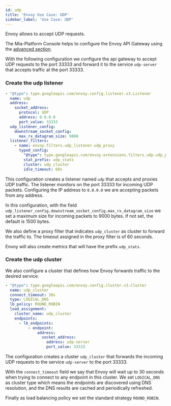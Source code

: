 ```yaml
---
id: udp
title: 'Envoy Use Case: UDP'
sidebar_label: 'Use Case: UDP'
---
```


Envoy allows to accept UDP requests.

The Mia-Platform Console helps to configure the Envoy API Gateway using the [advanced section](/products/console/api-console/advanced-section/index.md).


With the following configuration we configure the api gateway to accept UDP requests to the port 33333 and forward it to the service `udp-server` that accepts traffic at the port 33333.

### Create the udp listener

```yaml
- "@type": type.googleapis.com/envoy.config.listener.v3.Listener
  name: udp
  address:
    socket_address:
      protocol: UDP
      address: 0.0.0.0
      port_value: 33333
  udp_listener_config:
    downstream_socket_config:
      max_rx_datagram_size: 9000
  listener_filters: 
    - name: envoy.filters.udp_listener.udp_proxy 
      typed_config:
        "@type": type.googleapis.com/envoy.extensions.filters.udp.udp_proxy.v3.UdpProxyConfig
        stat_prefix: udp_stats  
        cluster: udp_cluster
        idle_timeout: 60s    
```

This configuration creates a listener named `udp` that accepts and proxies UDP traffic. 
The listener monitors on the port 33333 for incoming UDP packets. Configuring the IP address to `0.0.0.0` we are accepting packets from any address. 

In this configuration, with the field `udp_listener_config.downstream_socket_config.max_rx_datagram_size` we set a maximum size for incoming packets to 9000 bytes. If not set, the default is 1500 bytes. 

We also define a proxy filter that indicates `udp_cluster` as cluster to forward the traffic to. The timeout assigned in the proxy filter is of 60 seconds.

Envoy will also create metrics that will have the prefix `udp_stats`.

### Create the udp cluster

We also configure a cluster that defines how Envoy forwards traffic to the desired service.

```yaml
- "@type": type.googleapis.com/envoy.config.cluster.v3.Cluster
  name: udp_cluster
  connect_timeout: 30s
  type: LOGICAL_DNS
  lb_policy: ROUND_ROBIN
  load_assignment:
    cluster_name: udp_cluster
    endpoints:
      - lb_endpoints:
          - endpoint:
              address:
                socket_address:
                  address: udp-server
                  port_value: 33333   
```

The configuration creates a cluster `udp_cluster` that forwards the incoming UDP requests to the service `udp-server` to the port 33333.

With the `connect_timeout` field we say that Envoy will wait up to 30 seconds when trying to connect to any endpoint in this cluster.
We set `LOGICAL_DNS` as cluster type which means the endpoints are discovered using DNS resolution, and the DNS results are cached and periodically refreshed.

Finally as load balancing policy we set the standard strategy `ROUND_ROBIN`.
